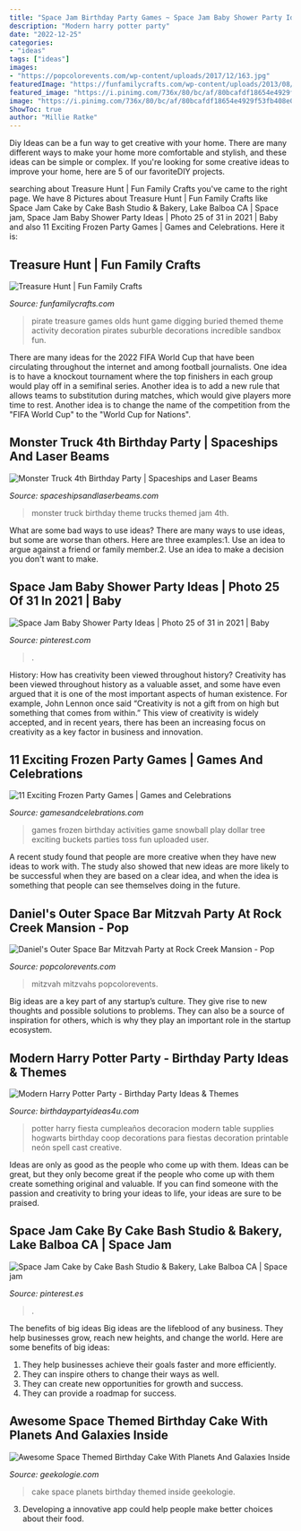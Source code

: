 ```yaml
---
title: "Space Jam Birthday Party Games ~ Space Jam Baby Shower Party Ideas"
description: "Modern harry potter party"
date: "2022-12-25"
categories:
- "ideas"
tags: ["ideas"]
images:
- "https://popcolorevents.com/wp-content/uploads/2017/12/163.jpg"
featuredImage: "https://funfamilycrafts.com/wp-content/uploads/2013/08/treasure.jpg"
featured_image: "https://i.pinimg.com/736x/80/bc/af/80bcafdf18654e4929f53fb408e0416e.jpg"
image: "https://i.pinimg.com/736x/80/bc/af/80bcafdf18654e4929f53fb408e0416e.jpg"
ShowToc: true
author: "Millie Ratke"
---
```



Diy Ideas can be a fun way to get creative with your home. There are many different ways to make your home more comfortable and stylish, and these ideas can be simple or complex. If you're looking for some creative ideas to improve your home, here are 5 of our favoriteDIY projects.

	

		
searching about Treasure Hunt | Fun Family Crafts you've came to the right page. We have 8 Pictures about Treasure Hunt | Fun Family Crafts like Space Jam Cake by Cake Bash Studio &amp; Bakery, Lake Balboa CA | Space jam, Space Jam Baby Shower Party Ideas | Photo 25 of 31 in 2021 | Baby and also 11 Exciting Frozen Party Games | Games and Celebrations. Here it is:
		
    
## Treasure Hunt | Fun Family Crafts

<img loading=lazy src="https://funfamilycrafts.com/wp-content/uploads/2013/08/treasure.jpg" onerror="this.onerror=null;this.src='https://tse2.mm.bing.net/th?id=OIP.6lP970ExFCT12WEubxofdQHaFB&amp;pid=15.1';" alt="Treasure Hunt | Fun Family Crafts">

_Source: funfamilycrafts.com_

>pirate treasure games olds hunt game digging buried themed theme activity decoration pirates suburble decorations incredible sandbox fun. 

	

There are many ideas for the 2022 FIFA World Cup that have been circulating throughout the internet and among football journalists. One idea is to have a knockout tournament where the top finishers in each group would play off in a semifinal series. Another idea is to add a new rule that allows teams to substitution during matches, which would give players more time to rest. Another idea is to change the name of the competition from the "FIFA World Cup" to the "World Cup for Nations".

    
## Monster Truck 4th Birthday Party | Spaceships And Laser Beams

<img loading=lazy src="https://spaceshipsandlaserbeams.com/wp-content/uploads/2015/09/monster-truck-birthday-party-supplies-ideas.jpg" onerror="this.onerror=null;this.src='https://tse4.mm.bing.net/th?id=OIP.G42j8GS9TJTqi01Tr5oHhwHaKl&amp;pid=15.1';" alt="Monster Truck 4th Birthday Party | Spaceships and Laser Beams">

_Source: spaceshipsandlaserbeams.com_

>monster truck birthday theme trucks themed jam 4th. 

	

What are some bad ways to use ideas?
There are many ways to use ideas, but some are worse than others. Here are three examples:1. Use an idea to argue against a friend or family member.2. Use an idea to make a decision you don't want to make.
    
## Space Jam Baby Shower Party Ideas | Photo 25 Of 31 In 2021 | Baby

<img loading=lazy src="https://i.pinimg.com/736x/3d/a8/f7/3da8f753fbfbe326d66244aeb3e89fd9.jpg" onerror="this.onerror=null;this.src='https://tse4.mm.bing.net/th?id=OIP.oLdptq7h4oGdB2MXOcGtpQHaJ3&amp;pid=15.1';" alt="Space Jam Baby Shower Party Ideas | Photo 25 of 31 in 2021 | Baby">

_Source: pinterest.com_

>. 

	

History: How has creativity been viewed throughout history?
Creativity has been viewed throughout history as a valuable asset, and some have even argued that it is one of the most important aspects of human existence. For example, John Lennon once said “Creativity is not a gift from on high but something that comes from within.” This view of creativity is widely accepted, and in recent years, there has been an increasing focus on creativity as a key factor in business and innovation.

    
## 11 Exciting Frozen Party Games | Games And Celebrations

<img loading=lazy src="http://www.gamesandcelebrations.com/wp-content/uploads/2017/01/Frozen-Birthday-Party-Games-and-Activities.jpg" onerror="this.onerror=null;this.src='https://tse3.mm.bing.net/th?id=OIP.rKTNHsgJcdR8uBzCFQfwvQHaJ4&amp;pid=15.1';" alt="11 Exciting Frozen Party Games | Games and Celebrations">

_Source: gamesandcelebrations.com_

>games frozen birthday activities game snowball play dollar tree exciting buckets parties toss fun uploaded user. 

	

A recent study found that people are more creative when they have new ideas to work with. The study also showed that new ideas are more likely to be successful when they are based on a clear idea, and when the idea is something that people can see themselves doing in the future.

    
## Daniel&#039;s Outer Space Bar Mitzvah Party At Rock Creek Mansion - Pop

<img loading=lazy src="https://popcolorevents.com/wp-content/uploads/2017/12/163.jpg" onerror="this.onerror=null;this.src='https://tse3.mm.bing.net/th?id=OIP.6XjVXas4hpy0sfdyXvI1oAHaE8&amp;pid=15.1';" alt="Daniel&#039;s Outer Space Bar Mitzvah Party at Rock Creek Mansion - Pop">

_Source: popcolorevents.com_

>mitzvah mitzvahs popcolorevents. 

	

Big ideas are a key part of any startup’s culture. They give rise to new thoughts and possible solutions to problems. They can also be a source of inspiration for others, which is why they play an important role in the startup ecosystem.

    
## Modern Harry Potter Party - Birthday Party Ideas &amp; Themes

<img loading=lazy src="http://www.birthdaypartyideas4u.com/wp-content/uploads/2016/04/Modern-Harry-Potter-Party-Hogwarts-Food-550x792.jpg" onerror="this.onerror=null;this.src='https://tse4.mm.bing.net/th?id=OIP.A39PmggYQx6IRRS11sLGJQHaKq&amp;pid=15.1';" alt="Modern Harry Potter Party - Birthday Party Ideas &amp; Themes">

_Source: birthdaypartyideas4u.com_

>potter harry fiesta cumpleaños decoracion modern table supplies hogwarts birthday coop decorations para fiestas decoration printable neón spell cast creative. 

	

Ideas are only as good as the people who come up with them.
Ideas can be great, but they only become great if the people who come up with them create something original and valuable. If you can find someone with the passion and creativity to bring your ideas to life, your ideas are sure to be praised.

    
## Space Jam Cake By Cake Bash Studio &amp; Bakery, Lake Balboa CA | Space Jam

<img loading=lazy src="https://i.pinimg.com/736x/80/bc/af/80bcafdf18654e4929f53fb408e0416e.jpg" onerror="this.onerror=null;this.src='https://tse2.mm.bing.net/th?id=OIP.6uWklppD0Bs_ziH3G-J9ygHaLH&amp;pid=15.1';" alt="Space Jam Cake by Cake Bash Studio &amp; Bakery, Lake Balboa CA | Space jam">

_Source: pinterest.es_

>. 

	

The benefits of big ideas
Big ideas are the lifeblood of any business. They help businesses grow, reach new heights, and change the world. Here are some benefits of big ideas:
1. They help businesses achieve their goals faster and more efficiently.
2. They can inspire others to change their ways as well.
3. They can create new opportunities for growth and success.
4. They can provide a roadmap for success.

    
## Awesome Space Themed Birthday Cake With Planets And Galaxies Inside

<img loading=lazy src="https://geekologie.com/2017/02/21/outerspace-cake-2.jpg" onerror="this.onerror=null;this.src='https://tse3.mm.bing.net/th?id=OIP.kuMBmSUUWlV9T-E_pE32fQHaNK&amp;pid=15.1';" alt="Awesome Space Themed Birthday Cake With Planets And Galaxies Inside">

_Source: geekologie.com_

>cake space planets birthday themed inside geekologie. 

	

3. Developing a innovative app could help people make better choices about their food.


